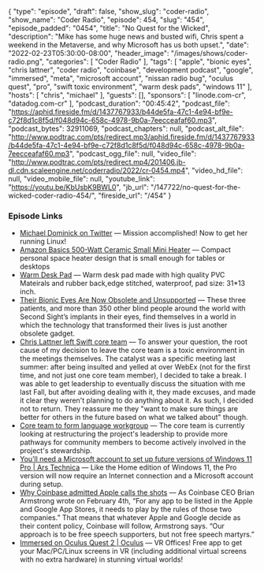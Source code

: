 {
  "type": "episode",
  "draft": false,
  "show_slug": "coder-radio",
  "show_name": "Coder Radio",
  "episode": 454,
  "slug": "454",
  "episode_padded": "0454",
  "title": "No Quest for the Wicked",
  "description": "Mike has some huge news and busted wifi, Chris spent a weekend in the Metaverse, and why Microsoft has us both upset.",
  "date": "2022-02-23T05:30:00-08:00",
  "header_image": "/images/shows/coder-radio.png",
  "categories": [
    "Coder Radio"
  ],
  "tags": [
    "apple",
    "bionic eyes",
    "chris lattner",
    "coder radio",
    "coinbase",
    "development podcast",
    "google",
    "immersed",
    "meta",
    "microsoft account",
    "nissan radio bug",
    "oculus quest",
    "pro",
    "swift toxic environment",
    "warm desk pads",
    "windows 11"
  ],
  "hosts": [
    "chris",
    "michael"
  ],
  "guests": [],
  "sponsors": [
    "linode.com-cr",
    "datadog.com-cr"
  ],
  "podcast_duration": "00:45:42",
  "podcast_file": "https://aphid.fireside.fm/d/1437767933/b44de5fa-47c1-4e94-bf9e-c72f8d1c8f5d/f048d94c-658c-4978-9b0a-7eecceafaf60.mp3",
  "podcast_bytes": 32911069,
  "podcast_chapters": null,
  "podcast_alt_file": "http://www.podtrac.com/pts/redirect.mp3/aphid.fireside.fm/d/1437767933/b44de5fa-47c1-4e94-bf9e-c72f8d1c8f5d/f048d94c-658c-4978-9b0a-7eecceafaf60.mp3",
  "podcast_ogg_file": null,
  "video_file": "http://www.podtrac.com/pts/redirect.mp4/201406.jb-dl.cdn.scaleengine.net/coderradio/2022/cr-0454.mp4",
  "video_hd_file": null,
  "video_mobile_file": null,
  "youtube_link": "https://youtu.be/KbUsbK9BWL0",
  "jb_url": "/147722/no-quest-for-the-wicked-coder-radio-454/",
  "fireside_url": "/454"
}


### Episode Links

  * [Michael Dominick on Twitter](https://twitter.com/dominucco/status/1494010134053457920 "Michael Dominick on Twitter") — Mission accomplished! Now to get her running Linux! 
  * [Amazon Basics 500-Watt Ceramic Small Mini Heater](https://www.amazon.com/AmazonBasics-500-Watt-Ceramic-Personal-Heater/dp/B074MX8VN5 "Amazon Basics 500-Watt Ceramic Small Mini Heater") — Compact personal space heater design that is small enough for tables or desktops
  * [Warm Desk Pad](https://www.amazon.com/Olidik-Speeds-Control-Extended-Gaming/dp/B08HC8WPWQ "Warm Desk Pad") — Warm desk pad made with high quality PVC Mateirals and rubber back,edge stitched, waterproof, pad size: 31*13 inch.
  * [Their Bionic Eyes Are Now Obsolete and Unsupported](https://spectrum.ieee.org/bionic-eye-obsolete "Their Bionic Eyes Are Now Obsolete and Unsupported") — These three patients, and more than 350 other blind people around the world with Second Sight’s implants in their eyes, find themselves in a world in which the technology that transformed their lives is just another obsolete gadget. 
  * [Chris Lattner left Swift core team](https://news.ycombinator.com/item?id=30416070 "Chris Lattner left Swift core team") — To answer your question, the root cause of my decision to leave the core team is a toxic environment in the meetings themselves. The catalyst was a specific meeting last summer: after being insulted and yelled at over WebEx (not for the first time, and not just one core team member), I decided to take a break. I was able to get leadership to eventually discuss the situation with me last Fall, but after avoiding dealing with it, they made excuses, and made it clear they weren't planning to do anything about it. As such, I decided not to return. They reassure me they "want to make sure things are better for others in the future based on what we talked about" though.
  * [Core team to form language workgroup](https://forums.swift.org/t/core-team-to-form-language-workgroup/55455 "Core team to form language workgroup") — The core team is currently looking at restructuring the project's leadership to provide more pathways for community members to become actively involved in the project's stewardship.
  * [You’ll need a Microsoft account to set up future versions of Windows 11 Pro | Ars Technica](https://arstechnica.com/gadgets/2022/02/new-preview-build-adds-microsoft-account-requirement-to-windows-11-pro/ "You’ll need a Microsoft account to set up future versions of Windows 11 Pro | Ars Technica") — Like the Home edition of Windows 11, the Pro version will now require an Internet connection and a Microsoft account during setup.
  * [Why Coinbase admitted Apple calls the shots](https://www.theverge.com/22939290/web3-coinbase-apple-moderation-nfts "Why Coinbase admitted Apple calls the shots") — As Coinbase CEO Brian Armstrong wrote on February 4th, “For any app to be listed in the Apple and Google App Stores, it needs to play by the rules of those two companies.” That means that whatever Apple and Google decide as their content policy, Coinbase will follow, Armstrong says. “Our approach is to be free speech supporters, but not free speech martyrs.”
  * [Immersed on Oculus Quest 2 | Oculus](https://www.oculus.com/experiences/quest/2849273531812512/ "Immersed on Oculus Quest 2 | Oculus") — VR Offices! Free app to get your Mac/PC/Linux screens in VR (including additional virtual screens with no extra hardware) in stunning virtual worlds!


